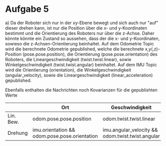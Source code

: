 # Aufgabe 5
a)  Da der Roboter sich nur in der xy-Ebene bewegt und sich auch nur "auf" dieser drehen kann, ist nur die Position über die x- und y-Koordinaten bestimmt und die Orientierung des Roboters nur über die z-Achse. Daher könnte könnte ein Zustand so aussehen, dass der die x- und y-Koordinaten, sowieso die z-Achsen-Orientierung beinhaltet.
Auf dem Odometrie Topic wird die berechnete Odometrie gepublished, welche die berechnete x,y(,z)-Position (pose.pose.position), die Orientierung (pose.pose.orientation) des Roboters, die Lineargeschwindigkeit (twist.twist.linear), sowie Winkelgeschwindigkeit (twist.twist.angular) beinhaltet.
Auf dem IMU Topic wird die Orientierung (orientation), die Winkelgeschwindigkeit (angular_velocity), sowie die Lineargeschwindigkeit (linear_acceleration) gepublished.

Ebenfalls enthalten die Nachrichten noch Kovarianzen für die gepublishten Werte

|           | Ort                                           | Geschwindigkeit                                  | Beschleunigung          |
|-----------|-----------------------------------------------|--------------------------------------------------|-------------------------|
| Lin. Bew. | odom.pose.pose.position                       | odom.twist.twist.linear                          | imu.linear_acceleration |
| Drehung   | imu.orientation && odom.pose.pose.orientation | imu.angular_velocity && odom.twist.twist.angular | ----------------------- |
